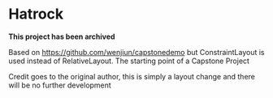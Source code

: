 # Hatrock  

**This project has been archived**

Based on https://github.com/wenjiun/capstonedemo but ConstraintLayout is used instead of RelativeLayout. The starting point of a Capstone Project

Credit goes to the original author, this is simply a layout change and there will be no further development  


